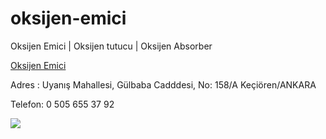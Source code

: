 # oksijen-emici
Oksijen Emici | Oksijen tutucu | Oksijen Absorber

<a href="http://www.genopak.net/oksijen-emici/"> Oksijen Emici  </a>
 
Adres : Uyanış Mahallesi, Gülbaba Cadddesi, No: 158/A Keçiören/ANKARA
 
Telefon: 0 505 655 37 92

<a href="http://www.genopak.net/oksijen-emici/"><img src="https://i0.wp.com/www.genopak.net/wp-content/uploads/2018/07/oksijen-emici-b1.jpg?resize=1100%2C150"></a>

